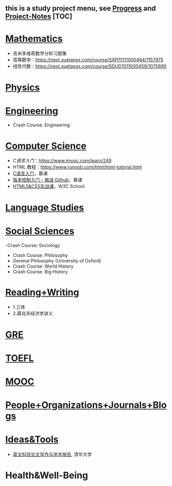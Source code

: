 this is a study project menu, see [Progress](https://github.com/AAAlimjan/Study-Notes-2019/projects) and [Project-Notes](https://github.com/AAAlimjan/Study-Notes-2019/wiki)
[TOC]
------
# [Mathematics](https://github.com/AAAlimjan/ComingBack/tree/master/Mathematics)

- 吉米多维奇数学分析习题集
- 高等数学：https://next.xuetangx.com/course/SXPI11111000464/1157975
- 线性代数：https://next.xuetangx.com/course/SDU07011000459/1075690

# [Physics](https://github.com/AAAlimjan/stuff2019/tree/master/Physics)

# [Engineering](https://github.com/AAAlimjan/ComingBack/tree/master/EnergyEngineering)

- Crash Course: Engineering



# [Computer Science ](https://github.com/AAAlimjan/ComingBack/tree/master/Coding)

 - *C语言入门*：https://www.imooc.com/learn/249
 - HTML 教程：https://www.runoob.com/html/html-tutorial.html
 - [C语言入门](https://www.imooc.com/learn/249)，慕课
- [版本控制入门 – 搬进 Github](https://www.imooc.com/learn/390)，慕课
- [HTML5&CSS实战课](https://www.w3cschool.cn/codecamp/list?pename=html5_and_css_camp)，W3C School

# [Language Studies](https://github.com/AAAlimjan/ComingBack/tree/master/Studying%20Russian)

# [Social Sciences](https://github.com/AAAlimjan/ComingBack/tree/master/Social%20Sciences)

-Crash Course: Sociology 
-  Crash Course: Philosophy
- General Philosophy (University of Oxford)
- Crash Course: World History
- Crash Course: Big History 

# [Reading+Writing](https://github.com/AAAlimjan/ComingBack/tree/master/Reading%20Challenge) 

 -  1.三体
 -  2.薛兆丰经济学讲义

# [GRE](https://github.com/AAAlimjan/ComingBack/tree/master/GRE)

# [TOEFL](https://github.com/AAAlimjan/Study-Notes-2019/tree/master/TOEFL) 

# [MOOC](https://github.com/AAAlimjan/Study-Notes-2019/tree/master/MOOC)

# [People+Organizations+Journals+Blogs](https://github.com/AAAlimjan/Study-Notes-2019/tree/master/Organizations%20&%20Journals)

# [Ideas&Tools](https://github.com/AAAlimjan/Study-Projects/tree/master/Fun)

-  [英文科技论文写作与学术报告](https://next.xuetangx.com/course/XJTU08081000424/1073727), 清华大学

# Health&Well-Being
